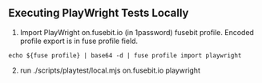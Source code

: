## Executing PlayWright Tests Locally

1. Import PlayWright on.fusebit.io (in 1password) fusebit profile. Encoded profile export is in fuse profile field.

`echo ${fuse profile} | base64 -d | fuse profile import playwright`

2. run ./scripts/playtest/local.mjs on.fusebit.io playwright
